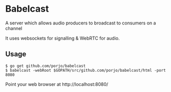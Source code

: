 # Babelcast

A server which allows audio producers to broadcast to consumers on a channel

It uses websockets for signalling & WebRTC for audio.

## Usage

```
$ go get github.com/porjo/babelcast
$ babelcast -webRoot $GOPATH/src/github.com/porjo/babelcast/html -port 8080
```

Point your web browser at http://localhost:8080/
